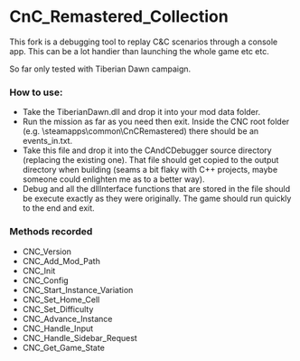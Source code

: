 # CnC_Remastered_Collection

This fork is a debugging tool to replay C&C scenarios through a console app. This can be a lot handier than launching the whole game etc etc.

So far only tested with Tiberian Dawn campaign.

### How to use:

- Take the TiberianDawn.dll and drop it into your mod data folder.
- Run the mission as far as you need then exit. Inside the CNC root folder (e.g. \steamapps\common\CnCRemastered) there should be an events_in.txt.
- Take this file and drop it into the CAndCDebugger source directory (replacing the existing one). That file should get copied to the output directory when building (seams a bit flaky with C++ projects, maybe someone could enlighten me as to a better way).
- Debug and all the dllInterface functions that are stored in the file should be execute exactly as they were originally. The game should run quickly to the end and exit.

### Methods recorded

- CNC_Version
- CNC_Add_Mod_Path
- CNC_Init
- CNC_Config
- CNC_Start_Instance_Variation
- CNC_Set_Home_Cell
- CNC_Set_Difficulty
- CNC_Advance_Instance
- CNC_Handle_Input
- CNC_Handle_Sidebar_Request
- CNC_Get_Game_State

